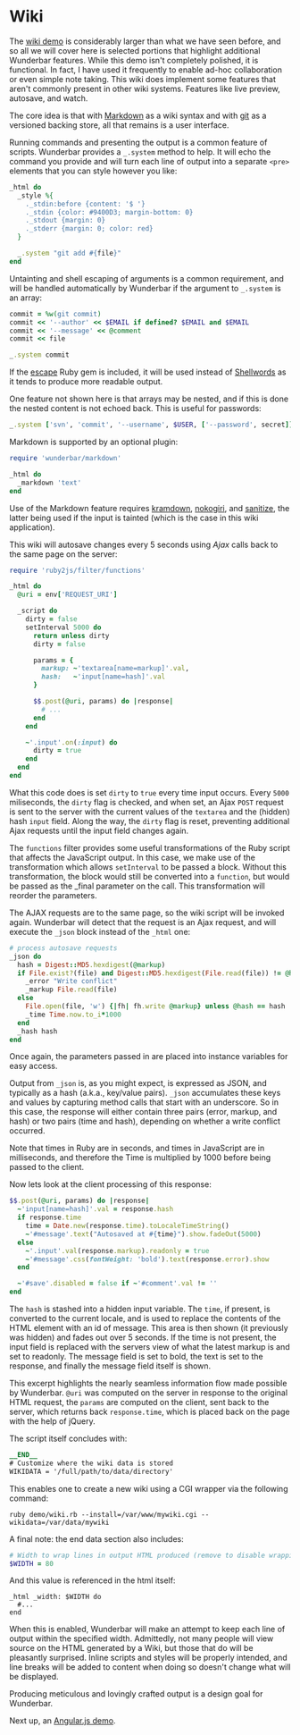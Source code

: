 Wiki
====

The [wiki demo](https://github.com/rubys/wunderbar/blob/master/demo/wiki.html)
is considerably larger than what we have seen before, and so all we will cover
here is selected portions that highlight additional Wunderbar features.  While
this demo isn't completely polished, it is functional.  In fact, I have used
it frequently to enable ad-hoc collaboration or even simple note taking.  This
wiki does implement some features that aren't commonly present in other wiki
systems.  Features like live preview, autosave, and watch.

The core idea is that with
[Markdown](http://daringfireball.net/projects/markdown/) as a wiki syntax and
with [git](http://git-scm.com/downloads) as a versioned backing store, all
that remains is a user interface.

Running commands and presenting the output is a common feature of scripts.
Wunderbar provides a `_.system` method to help.  It will echo the command you
provide and will turn each line of output into a separate `<pre>` elements that
you can style however you like:

```ruby
_html do
  _style %{
    ._stdin:before {content: '$ '}
    ._stdin {color: #9400D3; margin-bottom: 0}
    ._stdout {margin: 0}
    ._stderr {margin: 0; color: red}
  }

  _.system "git add #{file}"
end
```

Untainting and shell escaping of arguments is a common requirement, and will
be handled automatically by Wunderbar if the argument to `_.system` is an
array:

```ruby
commit = %w(git commit)
commit << '--author' << $EMAIL if defined? $EMAIL and $EMAIL
commit << '--message' << @comment
commit << file

_.system commit
```

If the [escape](http://rubygems.org/gems/escape) Ruby gem is included, it will
be used instead of
[Shellwords](http://www.ruby-doc.org/stdlib-1.9.3/libdoc/shellwords/rdoc/Shellwords.html)
as it tends to produce more readable output.

One feature not shown here is that arrays may be nested, and if this is done
the nested content is not echoed back.  This is useful for passwords:

```ruby
_.system ['svn', 'commit', '--username', $USER, ['--password', secret]]
```

Markdown is supported by an optional plugin:

```ruby
require 'wunderbar/markdown'

_html do
  _markdown 'text'
end
```

Use of the Markdown feature requires
[kramdown](http://rubygems.org/gems/kramdown),
[nokogiri](http://rubygems.org/gems/nokogiri), and
[sanitize](http://rubygems.org/gems/sanitize), the latter being used if the
input is tainted (which is the case in this wiki application).

This wiki will autosave changes every 5 seconds using _Ajax_ calls back to
the same page on the server:

```ruby
require 'ruby2js/filter/functions'

_html do
  @uri = env['REQUEST_URI']

  _script do
    dirty = false
    setInterval 5000 do  
      return unless dirty
      dirty = false

      params = {
        markup: ~'textarea[name=markup]'.val,
        hash:   ~'input[name=hash]'.val
      }

      $$.post(@uri, params) do |response|
        # ...
      end
    end

    ~'.input'.on(:input) do
      dirty = true
    end
  end
end
```

What this code does is set `dirty` to `true` every time input occurs.  Every
`5000` miliseconds, the `dirty` flag is checked, and when set, an Ajax `POST`
request is sent to the server with the current values of the `textarea` and
the (hidden) hash `input` field.  Along the way, the `dirty` flag is reset,
preventing additional Ajax requests until the input field changes again.

The `functions` filter provides some useful transformations of the Ruby script
that affects the JavaScript output.  In this case, we make use of the
transformation which allows `setInterval` to be passed a block.  Without this
transformation, the block would still be converted into a `function`, but
would be passed as the _final parameter on the call.  This transformation
will reorder the parameters.

The AJAX requests are to the same page, so the wiki script will be invoked
again.  Wunderbar will detect that the request is an Ajax request, and will
execute the `_json` block instead of the `_html` one:

```ruby
# process autosave requests
_json do
  hash = Digest::MD5.hexdigest(@markup)
  if File.exist?(file) and Digest::MD5.hexdigest(File.read(file)) != @hash
    _error "Write conflict"
    _markup File.read(file)
  else
    File.open(file, 'w') {|fh| fh.write @markup} unless @hash == hash
    _time Time.now.to_i*1000
  end
  _hash hash
end
```

Once again, the parameters passed in are placed into instance
variables for easy access.

Output from `_json` is, as you might expect, is expressed as JSON, and
typically as a hash (a.k.a., key/value pairs).  `_json` accumulates these keys
and values by capturing method calls that start with an underscore.  So in
this case, the response will either contain three pairs (error, markup, and
hash) or two pairs (time and hash), depending on whether a write conflict
occurred.

Note that times in Ruby are in seconds, and times in JavaScript are in
milliseconds, and therefore the Time is multiplied by 1000 before being passed
to the client.

Now lets look at the client processing of this response:

```ruby
$$.post(@uri, params) do |response|
  ~'input[name=hash]'.val = response.hash
  if response.time
    time = Date.new(response.time).toLocaleTimeString()
    ~'#message'.text("Autosaved at #{time}").show.fadeOut(5000)
  else
    ~'.input'.val(response.markup).readonly = true
    ~'#message'.css(fontWeight: 'bold').text(response.error).show
  end

  ~'#save'.disabled = false if ~'#comment'.val != ''
end
```

The `hash` is stashed into a hidden input variable.  The `time`, if present,
is converted to the current locale, and is used to replace the contents of the
HTML element with an id of message.  This area is then shown (it previously
was hidden) and fades out over 5 seconds.  If the time is not present, the
input field is replaced with the servers view of what the latest markup is and
set to readonly.  The message field is set to bold, the text is set to the
response, and finally the message field itself is shown.

This excerpt highlights the nearly seamless information flow made possible by
Wunderbar.  `@uri` was computed on the server in response to the original HTML
request, the `params` are computed on the client, sent back to the server,
which returns back `response.time`, which is placed back on the page with
the help of jQuery.

The script itself concludes with:

```ruby
__END__
# Customize where the wiki data is stored
WIKIDATA = '/full/path/to/data/directory'
```

This enables one to create a new wiki using a CGI wrapper via the following
command:

```
ruby demo/wiki.rb --install=/var/www/mywiki.cgi --wikidata=/var/data/mywiki
```

A final note: the end data section also includes:

```ruby
# Width to wrap lines in output HTML produced (remove to disable wrapping)
$WIDTH = 80
```

And this value is referenced in the html itself:

```
_html _width: $WIDTH do
  #...
end
```

When this is enabled, Wunderbar will make an attempt to keep each line of
output within the specified width.  Admittedly, not many people will view
source on the HTML generated by a Wiki, but those that do will be pleasantly
surprised.  Inline scripts and styles will be properly intended, and line
breaks will be added to content when doing so doesn't change what will be
displayed.

Producing meticulous and lovingly crafted output is a design goal for
Wunderbar.

Next up, an [Angular.js demo](AngularJS.md).
